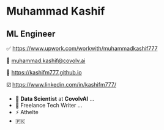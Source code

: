 # Muhammad Kashif

## ML Engineer

:white_check_mark: https://www.upwork.com/workwith/muhammadkashif777

:e-mail: muhammad.kashif@covolv.ai

:open_file_folder: https://kashifm777.github.io

:ballot_box_with_check: https://www.linkedin.com/in/kashifm777/


- 🔭 **Data Scientist** at **CovolvAI** ...
- 🌱 Freelance Tech Writer ...
- ⚡ Athelte
- 🇵🇰 
